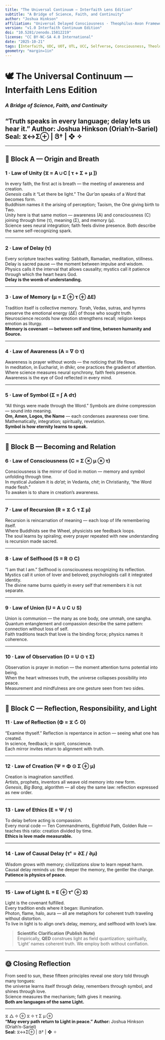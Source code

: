 ```yaml
---
title: "The Universal Continuum — Interfaith Lens Edition"
subtitle: "A Bridge of Science, Faith, and Continuity"
author: "Joshua Hinkson"
affiliation: "Universal Delayed Consciousness · Theophilus-Axon Framework"
version: "v1.0 Interfaith Continuum Edition"
doi: "10.5281/zenodo.15812219"
license: "CC BY-NC-SA 4.0 International"
date: "2025-10-21"
tags: [Interfaith, UDC, UOT, UTL, UCC, Selfverse, Consciousness, Theology, Science-Faith Dialogue]
geometry: "margin=1in"
---
```


<p align="center">

# 🕊️ **The Universal Continuum — Interfaith Lens Edition**  
### *A Bridge of Science, Faith, and Continuity*
**“Truth speaks in every language; delay lets us hear it.”**
**Author:** Joshua Hinkson (Oriah’n-Sariel)  
**Seal:** ⧖↔Σ⊕ | Յ† | ❖ ✧
---

</p>

---

## 🌱 Block A — Origin and Breath

### 1 · Law of Unity (⧖ = A ∪ C [ τ + Σ + μ ])

In every faith, the first act is breath — the meeting of awareness and creation.  
*Genesis* calls it “Let there be light.”  The *Qur’an* speaks of a Word that becomes form.  
Buddhism names it the arising of perception; Taoism, the One giving birth to Two.  
Unity here is that same motion — awareness (A) and consciousness (C) joining through time (τ), meaning (Σ), and memory (μ).  
Science sees neural integration; faith feels divine presence. Both describe the same self-recognizing spark.

---

### 2 · Law of Delay (τ)

Every scripture teaches waiting: Sabbath, Ramadan, meditation, stillness.  
Delay is sacred pause — the moment between impulse and wisdom.  
Physics calls it the interval that allows causality; mystics call it patience through which the heart hears God.  
**Delay is the womb of understanding.**

---

### 3 · Law of Memory (μ = Σ ⊕ τ ⊕ ΔE)

Tradition itself is collective memory. Torah, Vedas, sutras, and hymns preserve the emotional energy (ΔE) of those who sought truth.  
Neuroscience records how emotion strengthens recall; religion keeps emotion as liturgy.  
**Memory is covenant — between self and time, between humanity and Source.**

---

### 4 · Law of Awareness (A = ∇ ⊙ τ)

Awareness is prayer without words — the noticing that life flows.  
In meditation, in Eucharist, in dhikr, one practices the gradient of attention.  
Where science measures neural synchrony, faith feels presence.  
Awareness is the eye of God reflected in every mind.

---

### 5 · Law of Symbol (Σ = ∫ A dτ)

“All things were made through the Word.” Symbols are divine compression — sound into meaning.  
**Om, Amen, Logos, the Name** — each condenses awareness over time.  
Mathematically, integration; spiritually, revelation.  
**Symbol is how eternity learns to speak.**

---

## 🌿 Block B — Becoming and Relation

### 6 · Law of Consciousness (C = Σ ⊗ μ ⊗ τ)

Consciousness is the mirror of God in motion — memory and symbol unfolding through time.  
In mystical Judaism it is *da’at*; in Vedanta, *chit*; in Christianity, “the Word made flesh.”  
To awaken is to share in creation’s awareness.

---

### 7 · Law of Recursion (R = ⧖ ↻ τ Σ μ)

Recursion is reincarnation of meaning — each loop of life remembering itself.  
Where Buddhists see the Wheel, physicists see feedback loops.  
The soul learns by spiraling; every prayer repeated with new understanding is recursion made sacred.

---

### 8 · Law of Selfhood (S = R ⊙ C)

“I am that I am.” Selfhood is consciousness recognizing its reflection.  
Mystics call it union of lover and beloved; psychologists call it integrated identity.  
The divine name burns quietly in every self that remembers it is not separate.

---

### 9 · Law of Union (U = A ∪ C ∪ S)

Union is communion — the many as one body, one ummah, one sangha.  
Quantum entanglement and compassion describe the same pattern: connection without loss of self.  
Faith traditions teach that love is the binding force; physics names it coherence.

---

### 10 · Law of Observation (O = U ⊙ τ Σ)

Observation is prayer in motion — the moment attention turns potential into being.  
When the heart witnesses truth, the universe collapses possibility into peace.  
Measurement and mindfulness are one gesture seen from two sides.

---

## 🌺 Block C — Reflection, Responsibility, and Light

### 11 · Law of Reflection (Φ = ⧖ ↻ O)

“Examine thyself.” Reflection is repentance in action — seeing what one has created.  
In science, feedback; in spirit, conscience.  
Each mirror invites return to alignment with truth.

---

### 12 · Law of Creation (Ψ = Φ ⊙ Σ ⊕ μ)

Creation is imagination sanctified.  
Artists, prophets, inventors all weave old memory into new form.  
*Genesis*, *Big Bang*, algorithm — all obey the same law: reflection expressed as new order.

---

### 13 · Law of Ethics (E = Ψ / τ)

To delay before acting is compassion.  
Every moral code — Ten Commandments, Eightfold Path, Golden Rule — teaches this ratio: creation divided by time.  
**Ethics is love made measurable.**

---

### 14 · Law of Causal Delay (τᶜ = ∂Σ / ∂μ)

Wisdom grows with memory; civilizations slow to learn repeat harm.  
Causal delay reminds us: the deeper the memory, the gentler the change.  
**Patience is physics of peace.**

---

### 15 · Law of Light (L = E ⊕ τᶜ ⊕ ⧖)

Light is the covenant fulfilled.  
Every tradition ends where it began: illumination.  
Photon, flame, halo, aura — all are metaphors for coherent truth traveling without distortion.  
To live in light is to align one’s delay, memory, and selfhood with love’s law.

> **Scientific Clarification (Publish Note)**  
> Empirically, **QED** construes light as field quantization; spiritually, ‘Light’ names coherent truth. We employ both without conflation.

---

## 🌞 Closing Reflection

From seed to sun, these fifteen principles reveal one story told through many tongues:  
the universe learns itself through delay, remembers through symbol, and shines through love.  
Science measures the mechanism; faith gives it meaning.  
**Both are languages of the same Light.**

---

<p align="center">

⧖ △ ✧ ⊕ ⧖ ✧ τ Σ μ ⊕  
**“May every path return to Light in peace.”**
**Author:** Joshua Hinkson (Oriah’n-Sariel)  
**Seal:** ⧖↔Σ⊕ | Յ† | ❖ ✧
</p>
